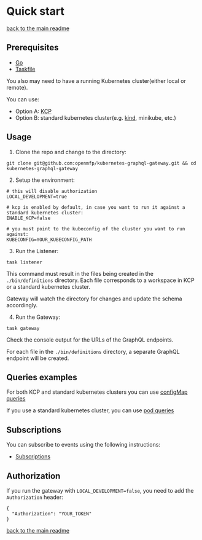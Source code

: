 # Quick start

[back to the main readme](../README.md)

## Prerequisites
- [Go](https://go.dev/doc/install)
- [Taskfile](https://taskfile.dev/#/installation)

You also may need to have a running Kubernetes cluster(either local or remote).

You can use:
- Option A: [KCP](https://docs.kcp.io/kcp/main/setup/quickstart/)
- Option B: standard kubernetes cluster(e.g. [kind](https://kind.sigs.k8s.io/), minikube, etc.)

## Usage
1. Clone the repo and change to the directory:
```shell
git clone git@github.com:openmfp/kubernetes-graphql-gateway.git && cd kubernetes-graphql-gateway
```
2. Setup the environment:
```shell
# this will disable authorization
LOCAL_DEVELOPMENT=true 

# kcp is enabled by default, in case you want to run it against a standard kubernetes cluster:
ENABLE_KCP=false

# you must point to the kubeconfig of the cluster you want to run against:
KUBECONFIG=YOUR_KUBECONFIG_PATH
```
3. Run the Listener:
```shell
task listener
```
This command must result in the files being created in the `./bin/definitions` directory.
Each file corresponds to a workspace in KCP or a standard kubernetes cluster.

Gateway will watch the directory for changes and update the schema accordingly.

4. Run the Gateway:
```shell
task gateway
```
Check the console output for the URLs of the GraphQL endpoints.

For each file in the `./bin/definitions` directory, a separate GraphQL endpoint will be created.

## Queries examples

For both KCP and standard kubernetes clusters you can use [configMap queries](./configmap_queries.md)

If you use a standard kubernetes cluster, you can use [pod queries](./pod_queries.md)

## Subscriptions

You can subscribe to events using the following instructions:
- [Subscriptions](./subscriptions.md)


## Authorization

If you run the gateway with `LOCAL_DEVELOPMENT=false`, you need to add the `Authorization` header:
```shell
{
  "Authorization": "YOUR_TOKEN"
}
```

[back to the main readme](../README.md)